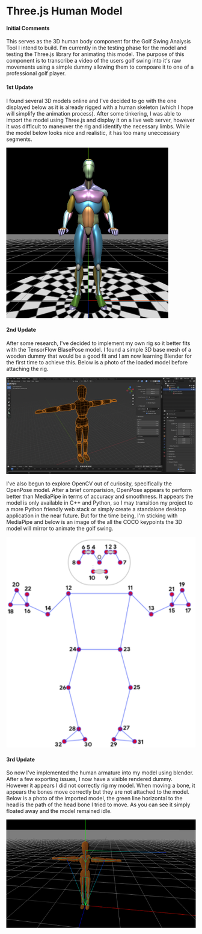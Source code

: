 # Three.js Human Model


#### Initial Comments

This serves as the 3D human body component for the Golf Swing Analysis Tool I intend to build. I'm currently in the testing phase for the model and testing the Three.js library for animating this model. The purpose of this component is to transcribe a video of the users golf swing into it's raw movements using a simple dummy allowing them to compoare it to one of a professional golf player.

#### 1st Update

I found several 3D models online and I've decided to go with the one displayed below as it is already rigged with a human skeleton (which I hope will simplify the animation process). After some tinkering, I was able to import the model using Three.js and display it on a live web server, however it was difficult to maneuver the rig and identify the necessary limbs. While the model below looks nice and realistic, it has too many uneccessary segments.


![Human Model](https://github.com/biponroy47/threejs_human_model/blob/main//images/general_human.png?raw=true) 

#### 2nd Update

After some research, I've decided to implement my own rig so it better fits with the TensorFlow BlasePose model. I found a simple 3D base mesh of a wooden dummy  that would be a good fit and I am now learning Blender for the first time to achieve this. Below is a photo of the loaded model before attaching the rig. 

![Dummy Base Mesh](https://github.com/biponroy47/threejs_human_model/blob/main//images/wooden_dummy.png?raw=true) 

I've also begun to explore OpenCV out of curiosity, specifically the OpenPose model. After a brief comparision, OpenPose appears to perform better than MediaPipe in terms of accuracy and smoothness. It appears the model is only available in C++ and Python, so I may transition my project to a more Python friendly web stack or simply create a standalone desktop application in the near future. But for the time being, I'm sticking with MediaPipe and below is an image of the all the COCO keypoints the 3D model will mirror to animate the golf swing.

![MediaPipe ](https://github.com/biponroy47/threejs_human_model/blob/main//images/blasepose_points.png?raw=true) 

#### 3rd Update

So now I've implemented the human armature into my model using blender. After a few exporting issues, I now have a visible rendered dummy. However it appears I did not correctly rig my model. When moving a bone, it appears the bones move correctly but they are not attached to the model. Below is a photo of the imported model, the green line horizontal to the head is the path of the head bone I tried to move. As you can see it simply floated away and the model remained idle.

![Imported Rig ](https://github.com/biponroy47/threejs_human_model/blob/main//images/imported_rig.png?raw=true) 